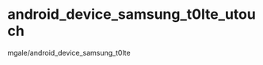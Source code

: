 android_device_samsung_t0lte_utouch
===================================

mgale/android_device_samsung_t0lte